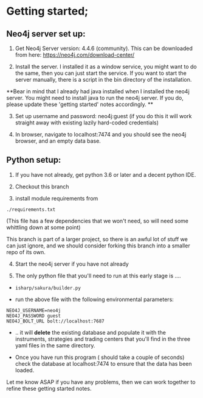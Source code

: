 

# Getting started;

## Neo4j server set up:

1. Get Neo4j Server version: 4.4.6 (community). This can be downloaded from here:
https://neo4j.com/download-center/

2. Install the server. I installed it as a window service, you might want to do the same, then you can just start the service. If you want to start the server manually, there is a script in the bin directory of the installation. 

**Bear in mind that I already had java installed when I installed the neo4j server. You might need to install java to run the neo4j server.
If you do, please update these 'getting started' notes accordingly.
**


3. Set up username and password: neo4j:guest (if you do this it will work straight away with existing lazily hard-coded credentials)

4. In browser, navigate to localhost:7474 and you should see the neo4j browser, and an empty data base.



## Python setup:
1. If you have not already, get python 3.6 or later and a decent python IDE. 

2. Checkout this branch

3. install module requirements from 

`./requirements.txt`

(This file has a few dependencies that we won't need, so will need some whittling down at some point)

This branch is part of a larger project, so there is an awful lot of stuff we can just ignore, and we should consider forking this branch into a smaller repo of its own.


4. Start the neo4j server if you have not already

5. The only python file that you'll need to run  at this early stage is ....

- ` isharp/sakura/builder.py `


- run the above file with the following environmental parameters:

`NEO4J_USERNAME=neo4j ` <br>
`NEO4J_PASSWORD	guest  ` <br>
`NEO4J_BOLT_URL	bolt://localhost:7687 ` <br>

- .. it will **delete** the  existing database and populate it with the instruments, strategies and trading centers that you'll find in the three yaml files in the same directory.

- Once you have run this program ( should take a couple of seconds) check the database at localhost:7474 to ensure that the data has been loaded.

Let me know ASAP if you have any problems, then we can work together to refine these getting started notes.



















